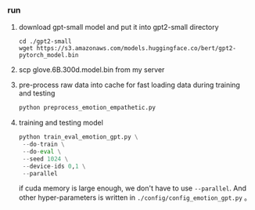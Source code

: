 ### run

1. download gpt-small model and put it into gpt2-small directory

   ```shell
   cd ./gpt2-small
   wget https://s3.amazonaws.com/models.huggingface.co/bert/gpt2-pytorch_model.bin
   ```



2. scp glove.6B.300d.model.bin from my server

   

3. pre-process raw data into cache for fast loading data during training and testing

   ```python
   python preprocess_emotion_empathetic.py
   ```



4. training and testing model

   ```python
   python train_eval_emotion_gpt.py \
   	--do-train \
   	--do-eval \
   	--seed 1024 \
   	--device-ids 0,1 \
   	--parallel
   ```

   if cuda memory is large enough, we don't have to use `--parallel`. And other hyper-parameters is written in `./config/config_emotion_gpt.py` 。

